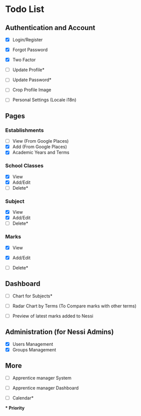 # Todo List


## Authentication and Account

- [x] Login/Register
- [x] Forgot Password
- [x] Two Factor
- [ ] Update Profile*
- [ ] Update Password*
- [ ] Crop Profile Image
- [ ] Personal Settings (Locale i18n)


## Pages

### Establishments 

- [ ] View (From Google Places)
- [x] Add (From Google Places)
- [x] Academic Years and Terms

### School Classes

- [x] View
- [x] Add/Edit
- [ ] Delete*

### Subject

- [x] View
- [x] Add/Edit
- [ ] Delete*

### Marks

- [x] View
- [x] Add/Edit
- [ ] Delete*


## Dashboard

- [ ] Chart for Subjects*
- [ ] Radar Chart by Terms (To Compare marks with other terms)
- [ ] Preview of latest marks added to Nessi 


## Administration (for Nessi Admins)

- [x] Users Management
- [x] Groups Management

## More

- [ ] Apprentice manager System
- [ ] Apprentice manager Dashboard
- [ ] Calendar*


**\* Priority**

